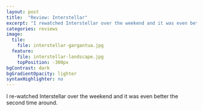 ```yaml
---
layout: post
title:  "Review: Interstellar"
excerpt: "I rewatched Interstellar over the weekend and it was even better the second time around"
categories: reviews
image:
  tile:
    file: interstellar-gargantua.jpg
  feature:
    file: interstellar-landscape.jpg
    topPosition: -300px
bgContrast: dark
bgGradientOpacity: lighter
syntaxHighlighter: no
---
```


I re-watched Interstellar over the weekend and it was even better the second time around.
